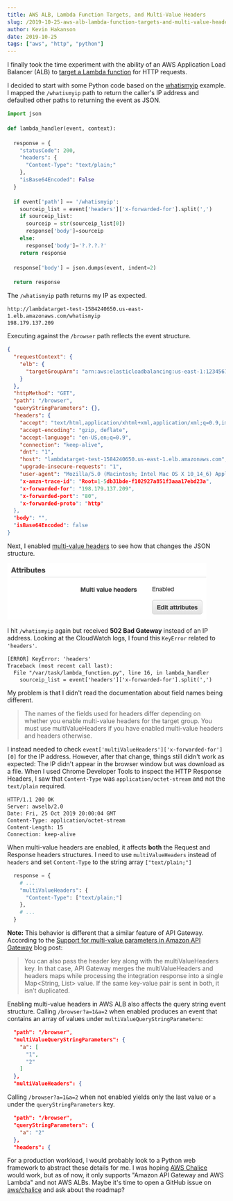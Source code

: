 ```yaml
---
title: AWS ALB, Lambda Function Targets, and Multi-Value Headers
slug: /2019-10-25-aws-alb-lambda-function-targets-and-multi-value-headers
author: Kevin Hakanson
date: 2019-10-25
tags: ["aws", "http", "python"]
---
```

I finally took the time experiment with the ability of an AWS Application Load Balancer (ALB) to [target a Lambda function](https://docs.aws.amazon.com/en_pv/elasticloadbalancing/latest/application/lambda-functions.html) for HTTP requests.

I decided to start with some Python code based on the [whatismyip](https://github.com/aws/elastic-load-balancing-tools/tree/master/application-load-balancer-serverless-app/whatismyip) example.  I mapped the `/whatismyip` path to return the caller's IP address and defaulted other paths to returning the event as JSON.

```python
import json

def lambda_handler(event, context):

  response = {
    "statusCode": 200,
    "headers": {
      "Content-Type": "text/plain;"
    },
    "isBase64Encoded": False
  }

  if event['path'] == '/whatismyip':
    sourceip_list = event['headers']['x-forwarded-for'].split(',')
    if sourceip_list:
      sourceip = str(sourceip_list[0])
      response['body']=sourceip
    else:
      response['body']='?.?.?.?'
    return response

  response['body'] = json.dumps(event, indent=2)
  
  return response
```

The `/whatismyip` path returns my IP as expected.

```
http://lambdatarget-test-1584240650.us-east-1.elb.amazonaws.com/whatismyip
198.179.137.209
```

Executing against the `/browser` path reflects the event structure.

```json
{
  "requestContext": {
    "elb": {
      "targetGroupArn": "arn:aws:elasticloadbalancing:us-east-1:123456789012:targetgroup/whatismyip-target/61f1fdd113474a4b"
    }
  },
  "httpMethod": "GET",
  "path": "/browser",
  "queryStringParameters": {},
  "headers": {
    "accept": "text/html,application/xhtml+xml,application/xml;q=0.9,image/webp,image/apng,*/*;q=0.8,application/signed-exchange;v=b3",
    "accept-encoding": "gzip, deflate",
    "accept-language": "en-US,en;q=0.9",
    "connection": "keep-alive",
    "dnt": "1",
    "host": "lambdatarget-test-1584240650.us-east-1.elb.amazonaws.com",
    "upgrade-insecure-requests": "1",
    "user-agent": "Mozilla/5.0 (Macintosh; Intel Mac OS X 10_14_6) AppleWebKit/537.36 (KHTML, like Gecko) Chrome/78.0.3904.70 Safari/537.36,
    "x-amzn-trace-id": "Root=1-5db31bde-f102927a851f3aaa17ebd23a",
    "x-forwarded-for": "198.179.137.209",
    "x-forwarded-port": "80",
    "x-forwarded-proto": "http"
  },
  "body": "",
  "isBase64Encoded": false
}
```

Next, I enabled [multi-value headers](https://docs.aws.amazon.com/en_pv/elasticloadbalancing/latest/application/lambda-functions.html#multi-value-headers) to see how that changes the JSON structure.

![ALB Multi value headers Enabled](images/multi-value-headers.png)

I hit `/whatismyip` again but received **502 Bad Gateway** instead of an IP address.  Looking at the CloudWatch logs, I found this `KeyError` related to `'headers'`.

```console
[ERROR] KeyError: 'headers'
Traceback (most recent call last):
  File "/var/task/lambda_function.py", line 16, in lambda_handler
    sourceip_list = event['headers']['x-forwarded-for'].split(',')
```

My problem is that I didn't read the documentation about field names being different.

> The names of the fields used for headers differ depending on whether you enable multi-value headers for the target group. You must use multiValueHeaders if you have enabled multi-value headers and headers otherwise.

I instead needed to check `event['multiValueHeaders']['x-forwarded-for'][0]` for the IP address.  However, after that change, things still didn't work as expected: The IP didn't appear in the browser window but was download as a file.  When I used Chrome Developer Tools to inspect the HTTP Response Headers, I saw that `Content-Type` was `application/octet-stream` and not the `text/plain` required.

```http
HTTP/1.1 200 OK
Server: awselb/2.0
Date: Fri, 25 Oct 2019 20:00:04 GMT
Content-Type: application/octet-stream
Content-Length: 15
Connection: keep-alive
```

When multi-value headers are enabled, it affects **both** the Request and Response headers structures.  I need to use `multiValueHeaders` instead of `headers` and set `Content-Type` to the string array `["text/plain;"]`

```python
  response = {
    # ...
    "multiValueHeaders": {
      "Content-Type": ["text/plain;"]
    },
    # ...
  }
```

**Note:** This behavior is different that a similar feature of API Gateway. According to the [Support for multi-value parameters in Amazon API Gateway](https://aws.amazon.com/blogs/compute/support-for-multi-value-parameters-in-amazon-api-gateway/) blog post:

> You can also pass the header key along with the multiValueHeaders key. In that case, API Gateway merges the multiValueHeaders and headers maps while processing the integration response into a single Map<String, List<String>> value. If the same key-value pair is sent in both, it isn’t duplicated.

Enabling multi-value headers in AWS ALB also affects the query string event structure.  Calling `/browser?a=1&a=2` when enabled produces an event that contains an array of values under `multiValueQueryStringParameters`:

```json
  "path": "/browser",
  "multiValueQueryStringParameters": {
    "a": [
      "1",
      "2"
    ]
  },
  "multiValueHeaders": {
```

Calling `/browser?a=1&a=2` when not enabled yields only the last value or `a` under the `queryStringParameters` key.

```json
  "path": "/browser",
  "queryStringParameters": {
    "a": "2"
  },
  "headers": {
```

For a production workload, I would probably look to a Python web framework to abstract these details for me.  I was hoping [AWS Chalice](https://chalice.readthedocs.io/en/latest/) would work, but as of now, it only supports "Amazon API Gateway and AWS Lambda" and not AWS ALBs.  Maybe it's time to open a GitHub issue on [aws/chalice](https://github.com/aws/chalice) and ask about the roadmap?
